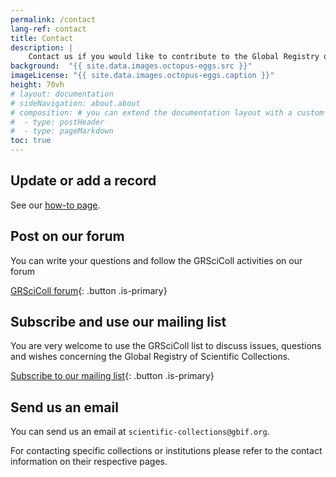 ```yaml
---
permalink: /contact
lang-ref: contact
title: Contact
description: |
    Contact us if you would like to contribute to the Global Registry of Scientific Collections, enounter any issue or have any question. For contacting specific collections or institutions please refer to the contact information on their respective pages.
background:  "{{ site.data.images.octopus-eggs.src }}"
imageLicense: "{{ site.data.images.octopus-eggs.caption }}"
height: 70vh
# layout: documentation
# sideNavigation: about.about
# composition: # you can extend the documentation layout with a custom composition
#  - type: postHeader
#  - type: pageMarkdown
toc: true
---
```


## Update or add a record

See our [how-to page](/how-to).

## Post on our forum

You can write your questions and follow the GRSciColl activities on our forum

[GRSciColl forum](https://discourse.gbif.org/c/grscicoll){: .button .is-primary}
## Subscribe and use our mailing list

You are very welcome to use the GRSciColl list to discuss issues, questions and wishes concerning the Global Registry of Scientific Collections.

[Subscribe to our mailing list](https://lists.gbif.org/mailman/listinfo/scientific-collections){: .button .is-primary}

## Send us an email 

You can send us an email at `scientific-collections@gbif.org`.

For contacting specific collections or institutions please refer to the contact information on their respective pages.

